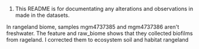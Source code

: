 1. This README is for documentating any alterations and observations in made in the datasets.

In rangeland biome, samples mgm4737385 and mgm4737386 aren't freshwater. The feature and raw_biome shows that they collected biofilms from rageland.
I corrected them to ecosystem soil and habitat rangeland
